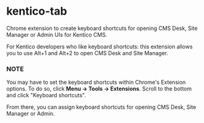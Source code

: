 # kentico-tab
Chrome extension to create keyboard shortcuts for opening CMS Desk, Site Manager or Admin UIs for Kentico CMS.

For Kentico developers who like keyboard shortcuts: this extension allows you to use Alt+1 and Alt+2 to open CMS Desk and Site Manager.

### NOTE
You may have to set the keyboard shortcuts within Chrome's Extension options. To do so, click **Menu -> Tools -> Extensions**. Scroll to the bottom and click "Keyboard shortcuts".

From there, you can assign keyboard shortcuts for opening CMS Desk, Site Manager or Admin.
